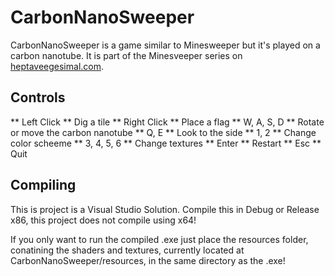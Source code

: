 # CarbonNanoSweeper

CarbonNanoSweeper is a game similar to Minesweeper but it's played on a carbon nanotube.
It is part of the Minesveeper series on [heptaveegesimal.com](http://heptaveegesimal.com/).

## Controls

** Left Click ** Dig a tile
** Right Click ** Place a flag
** W, A, S, D ** Rotate or move the carbon nanotube
** Q, E ** Look to the side
** 1, 2 ** Change color scheeme
** 3, 4, 5, 6 ** Change textures
** Enter ** Restart
** Esc ** Quit

## Compiling

This is project is a Visual Studio Solution.
Compile this in Debug or Release x86, this project does not compile using x64!

If you only want to run the compiled .exe just place the resources folder, conatining the shaders and textures, currently located at CarbonNanoSweeper/resources, in the same directory as the .exe!
